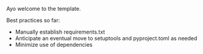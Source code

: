 Ayo welcome to the template.


Best practices so far:
- Manually establish requirements.txt
- Anticipate an eventual move to setuptools and pyproject.toml as needed
- Minimize use of dependencies